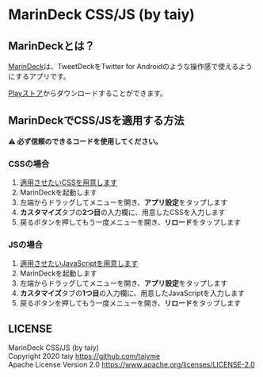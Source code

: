 # MarinDeck CSS/JS (by taiy)

## MarinDeckとは？

[MarinDeck][web]は、TweetDeckをTwitter for Androidのような操作感で使えるようにするアプリです。

[Playストア][app]からダウンロードすることができます。

## MarinDeckでCSS/JSを適用する方法

**⚠ 必ず信頼のできるコードを使用してください。**

### CSSの場合

1. [適用させたいCSSを用意します][css]
1. MarinDeckを起動します
1. 左端からドラッグしてメニューを開き、**アプリ設定**をタップします
1. **カスタマイズ**タブの**2つ目**の入力欄に、用意したCSSを入力します
1. 戻るボタンを押してもう一度メニューを開き、**リロード**をタップします

### JSの場合

1. [適用させたいJavaScriptを用意します][js]
1. MarinDeckを起動します
1. 左端からドラッグしてメニューを開き、**アプリ設定**をタップします
1. **カスタマイズ**タブの**1つ目**の入力欄に、用意したJavaScriptを入力します
1. 戻るボタンを押してもう一度メニューを開き、**リロード**をタップします

## LICENSE

MarinDeck CSS/JS (by taiy)  
Copyright 2020 taiy <https://github.com/taiyme>  
Apache License Version 2.0 <https://www.apache.org/licenses/LICENSE-2.0>

[web]: https://hisubway.online/marindeck/ "MarinDeck | Android向けTweetDeckアプリ - HiSubway.online"
[css]: https://hisubway.online/marindeck/css/#css "カスタムCSS/JS | MarinDeck"
[js]: https://hisubway.online/marindeck/css/#js "カスタムCSS/JS | MarinDeck"
[nav]: https://hisubway.online/marindeck/css/#nav "カスタムCSS/JS | MarinDeck"
[app]: https://play.google.com/store/apps/details?id=online.hisubway.marindeck "MarinDeck for TweetDeck - Google Play のアプリ"
